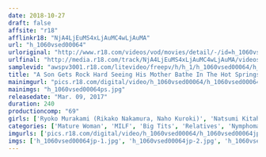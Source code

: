 ```yaml
---
date: 2018-10-27
draft: false
affsite: "r18"
afflinkr18: "NjA4LjEuMS4xLjAuMC4wLjAuMA"
url: "h_1060vsed00064"
urloriginal: "http://www.r18.com/videos/vod/movies/detail/-/id=h_1060vsed00064"
urlfinal: "http://media.r18.com/track/NjA4LjEuMS4xLjAuMC4wLjAuMA/videos/vod/movies/detail/-/id=h_1060vsed00064"
samplevid: "awspv3001.r18.com/litevideo/freepv/h/h_1/h_1060vsed00064/h_1060vsed00064_dmb_w.mp4"
title: "A Son Gets Rock Hard Seeing His Mother Bathe In The Hot Springs, While His Mother Gently Welcomes His Throbbing Dick Into Her Pussy 2"
mainimgurl: "pics.r18.com/digital/video/h_1060vsed00064/h_1060vsed00064ps.jpg"
mainimgs: "h_1060vsed00064ps.jpg"
releasedate: "Mar. 09, 2017"
duration: 240
productioncomp: "69"
girls: ['Ryoko Murakami (Rikako Nakamura, Naho Kuroki)', 'Natsumi Kitahara', 'Kiyomi Yoshizawa (Miyuki Tamura)', 'Yumika Wada', 'Hikari Kozuki', 'Madoka Karasuma']
categories: ['Mature Woman', 'MILF', 'Big Tits', 'Relatives', 'Nymphomaniac', 'Over 4 Hours']
imgurls: ['pics.r18.com/digital/video/h_1060vsed00064/h_1060vsed00064jp-1.jpg', 'pics.r18.com/digital/video/h_1060vsed00064/h_1060vsed00064jp-2.jpg', 'pics.r18.com/digital/video/h_1060vsed00064/h_1060vsed00064jp-3.jpg', 'pics.r18.com/digital/video/h_1060vsed00064/h_1060vsed00064jp-4.jpg', 'pics.r18.com/digital/video/h_1060vsed00064/h_1060vsed00064jp-5.jpg', 'pics.r18.com/digital/video/h_1060vsed00064/h_1060vsed00064jp-6.jpg', 'pics.r18.com/digital/video/h_1060vsed00064/h_1060vsed00064jp-7.jpg', 'pics.r18.com/digital/video/h_1060vsed00064/h_1060vsed00064jp-8.jpg', 'pics.r18.com/digital/video/h_1060vsed00064/h_1060vsed00064jp-9.jpg', 'pics.r18.com/digital/video/h_1060vsed00064/h_1060vsed00064jp-10.jpg', 'pics.r18.com/digital/video/h_1060vsed00064/h_1060vsed00064jp-11.jpg', 'pics.r18.com/digital/video/h_1060vsed00064/h_1060vsed00064jp-12.jpg', 'pics.r18.com/digital/video/h_1060vsed00064/h_1060vsed00064jp-13.jpg', 'pics.r18.com/digital/video/h_1060vsed00064/h_1060vsed00064jp-14.jpg', 'pics.r18.com/digital/video/h_1060vsed00064/h_1060vsed00064jp-15.jpg', 'pics.r18.com/digital/video/h_1060vsed00064/h_1060vsed00064jp-16.jpg', 'pics.r18.com/digital/video/h_1060vsed00064/h_1060vsed00064jp-17.jpg', 'pics.r18.com/digital/video/h_1060vsed00064/h_1060vsed00064jp-18.jpg', 'pics.r18.com/digital/video/h_1060vsed00064/h_1060vsed00064jp-19.jpg', 'pics.r18.com/digital/video/h_1060vsed00064/h_1060vsed00064jp-20.jpg']
imgs: ['h_1060vsed00064jp-1.jpg', 'h_1060vsed00064jp-2.jpg', 'h_1060vsed00064jp-3.jpg', 'h_1060vsed00064jp-4.jpg', 'h_1060vsed00064jp-5.jpg', 'h_1060vsed00064jp-6.jpg', 'h_1060vsed00064jp-7.jpg', 'h_1060vsed00064jp-8.jpg', 'h_1060vsed00064jp-9.jpg', 'h_1060vsed00064jp-10.jpg', 'h_1060vsed00064jp-11.jpg', 'h_1060vsed00064jp-12.jpg', 'h_1060vsed00064jp-13.jpg', 'h_1060vsed00064jp-14.jpg', 'h_1060vsed00064jp-15.jpg', 'h_1060vsed00064jp-16.jpg', 'h_1060vsed00064jp-17.jpg', 'h_1060vsed00064jp-18.jpg', 'h_1060vsed00064jp-19.jpg', 'h_1060vsed00064jp-20.jpg']
---
```

